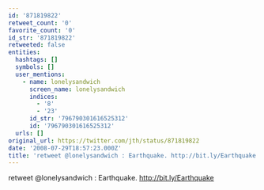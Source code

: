 ```yaml
---
id: '871819822'
retweet_count: '0'
favorite_count: '0'
id_str: '871819822'
retweeted: false
entities:
  hashtags: []
  symbols: []
  user_mentions:
    - name: lonelysandwich
      screen_name: lonelysandwich
      indices:
        - '8'
        - '23'
      id_str: '796790301616525312'
      id: '796790301616525312'
  urls: []
original_url: https://twitter.com/jth/status/871819822
date: '2008-07-29T18:57:23.000Z'
title: 'retweet @lonelysandwich : Earthquake. http://bit.ly/Earthquake'
---
```


retweet @lonelysandwich : Earthquake. http://bit.ly/Earthquake